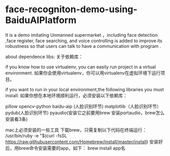 # face-recogniton-demo-using-BaiduAIPlatform
It is a demo imitating Unmanned supermarket ，including face detection ,face register, face searching, and voice controlling is added to improve its robustness so that users can talk to have a communication with program . 

about dependence libs:
关于依赖库：

if you know how to use virtualenv, you can easily run project in a virtual environment.
如果你会使用virtualenv，你可以用virtualenv在虚拟环境下运行项目。

if you want to run in your local environment,the following libraries you must install:
如果你想在本地环境顺利运行，必须安装以下依赖库：

pillow
opencv-python
baidu-aip (人脸识别环节)
matplotlib（人脸识别环节）
pydub(人脸识别环节)
pyaudio(安装它之前要用brew 安装portaudio，brew怎么安装看3条)

mac上必须安装的一些工具
下载brew，只需复制以下代码在终端运行：
/usr/bin/ruby -e "$(curl -fsSL https://raw.githubusercontent.com/Homebrew/install/master/install)
安装好后，用brew命令安装需要的app，如下：
brew install app名
